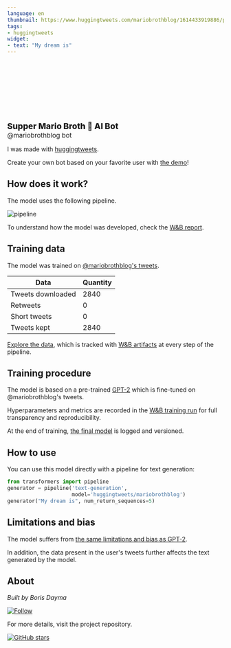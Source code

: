 ```yaml
---
language: en
thumbnail: https://www.huggingtweets.com/mariobrothblog/1614433919886/predictions.png
tags:
- huggingtweets
widget:
- text: "My dream is"
---
```


<div>
<div style="width: 132px; height:132px; border-radius: 50%; background-size: cover; background-image: url('https://pbs.twimg.com/profile_images/882866421822361601/IDcw7Vqa_400x400.jpg')">
</div>
<div style="margin-top: 8px; font-size: 19px; font-weight: 800">Supper Mario Broth 🤖 AI Bot </div>
<div style="font-size: 15px">@mariobrothblog bot</div>
</div>

I was made with [huggingtweets](https://github.com/borisdayma/huggingtweets).

Create your own bot based on your favorite user with [the demo](https://colab.research.google.com/github/borisdayma/huggingtweets/blob/master/huggingtweets-demo.ipynb)!

## How does it work?

The model uses the following pipeline.

![pipeline](https://github.com/borisdayma/huggingtweets/blob/master/img/pipeline.png?raw=true)

To understand how the model was developed, check the [W&B report](https://app.wandb.ai/wandb/huggingtweets/reports/HuggingTweets-Train-a-model-to-generate-tweets--VmlldzoxMTY5MjI).

## Training data

The model was trained on [@mariobrothblog's tweets](https://twitter.com/mariobrothblog).

| Data | Quantity |
| --- | --- |
| Tweets downloaded | 2840 |
| Retweets | 0 |
| Short tweets | 0 |
| Tweets kept | 2840 |

[Explore the data](https://wandb.ai/wandb/huggingtweets/runs/19c6osvl/artifacts), which is tracked with [W&B artifacts](https://docs.wandb.com/artifacts) at every step of the pipeline.

## Training procedure

The model is based on a pre-trained [GPT-2](https://huggingface.co/gpt2) which is fine-tuned on @mariobrothblog's tweets.

Hyperparameters and metrics are recorded in the [W&B training run](https://wandb.ai/wandb/huggingtweets/runs/327sfx1g) for full transparency and reproducibility.

At the end of training, [the final model](https://wandb.ai/wandb/huggingtweets/runs/327sfx1g/artifacts) is logged and versioned.

## How to use

You can use this model directly with a pipeline for text generation:

```python
from transformers import pipeline
generator = pipeline('text-generation',
                     model='huggingtweets/mariobrothblog')
generator("My dream is", num_return_sequences=5)
```

## Limitations and bias

The model suffers from [the same limitations and bias as GPT-2](https://huggingface.co/gpt2#limitations-and-bias).

In addition, the data present in the user's tweets further affects the text generated by the model.

## About

*Built by Boris Dayma*

[![Follow](https://img.shields.io/twitter/follow/borisdayma?style=social)](https://twitter.com/intent/follow?screen_name=borisdayma)

For more details, visit the project repository.

[![GitHub stars](https://img.shields.io/github/stars/borisdayma/huggingtweets?style=social)](https://github.com/borisdayma/huggingtweets)
